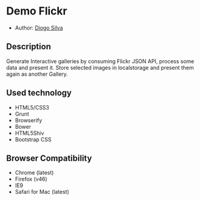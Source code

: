 # Demo Flickr

* Author: [Diogo Silva](https://github.com/diogomiguel)

## Description

Generate Interactive galleries by consuming Flickr JSON API, process some data and present it.
Store selected images in localstorage and present them again as another Gallery.

## Used technology

- HTML5/CSS3
- Grunt
- Browserify
- Bower
- HTML5Shiv
- Bootstrap CSS

## Browser Compatibility

- Chrome (latest)
- Firefox (v46)
- IE9
- Safari for Mac (latest)